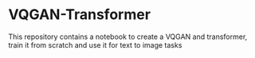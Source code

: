 # VQGAN-Transformer
This repository contains a notebook to create a VQGAN and transformer, train it from scratch and use it for text to image tasks
